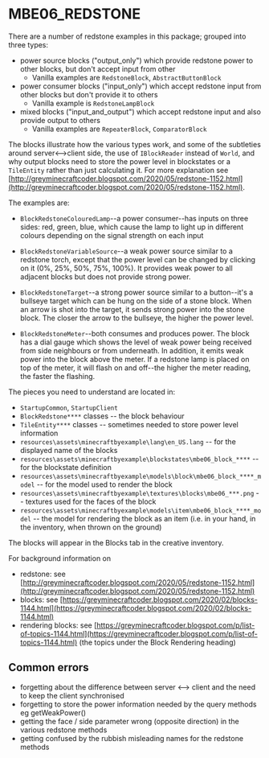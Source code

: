 # MBE06_REDSTONE

There are a number of redstone examples in this package; grouped into three types:

* power source blocks ("output_only") which provide redstone power to other blocks, but don't accept input from other
    * Vanilla examples are `RedstoneBlock`, `AbstractButtonBlock`
* power consumer blocks ("input_only") which accept redstone input from other blocks but don't provide it to others
    * Vanilla example is `RedstoneLampBlock`
* mixed blocks ("input_and_output") which accept redstone input and also provide output to others
    * Vanilla examples are `RepeaterBlock`, `ComparatorBlock`

The blocks illustrate how the various types work, and some of the subtleties around server<-->client side, the use of `IBlockReader` instead of `World`, and why output blocks need to store the power level in blockstates or a `TileEntity` rather than just calculating it. For more explanation see [http://greyminecraftcoder.blogspot.com/2020/05/redstone-1152.html](http://greyminecraftcoder.blogspot.com/2020/05/redstone-1152.html).

The examples are:

* `BlockRedstoneColouredLamp`--a power consumer--has inputs on three sides: red, green, blue, which cause the lamp to light up in different colours depending on the signal strength on each input

* `BlockRedstoneVariableSource`--a weak power source similar to a redstone torch, except that the power level can be changed by clicking on it (0%, 25%, 50%, 75%, 100%).  It provides weak power to all adjacent blocks but does not provide strong power. 

* `BlockRedstoneTarget`--a strong power source similar to a button--it's a bullseye target which can be hung on the side of a stone block. When an arrow is shot into the target, it sends strong power into the stone block. The closer the arrow to the bullseye, the higher the power level.

* `BlockRedstoneMeter`--both consumes and produces power. The block has a dial gauge which shows the level of weak power being received from side neighbours or from underneath. In addition, it emits weak power into the block above the meter. If a redstone lamp is placed on top of the meter, it will flash on and off--the higher the meter reading, the faster the flashing.

The pieces you need to understand are located in:

* `StartupCommon`, `StartupClient`
* `BlockRedstone****` classes -- the block behaviour
* `TileEntity****` classes -- sometimes needed to store power level information
* `resources\assets\minecraftbyexample\lang\en_US.lang` -- for the displayed name of the blocks
* `resources\assets\minecraftbyexample\blockstates\mbe06_block_****` -- for the blockstate definition
* `resources\assets\minecraftbyexample\models\block\mbe06_block_****_model` -- for the model used to render the block
* `resources\assets\minecraftbyexample\textures\blocks\mbe06_***.png` -- textures used for the faces of the block
* `resources\assets\minecraftbyexample\models\item\mbe06_block_****_model` -- the model for rendering the block as an item (i.e. in your hand, in the inventory, when thrown on the ground)

The blocks will appear in the Blocks tab in the creative inventory.

For background information on
* redstone: see [http://greyminecraftcoder.blogspot.com/2020/05/redstone-1152.html](http://greyminecraftcoder.blogspot.com/2020/05/redstone-1152.html)
* blocks: see [https://greyminecraftcoder.blogspot.com/2020/02/blocks-1144.html](https://greyminecraftcoder.blogspot.com/2020/02/blocks-1144.html)
* rendering blocks: see [https://greyminecraftcoder.blogspot.com/p/list-of-topics-1144.html](https://greyminecraftcoder.blogspot.com/p/list-of-topics-1144.html) (the topics under the Block Rendering heading)

## Common errors

* forgetting about the difference between server <--> client and the need to keep the client synchronised
* forgetting to store the power information needed by the query methods eg getWeakPower()
* getting the face / side parameter wrong (opposite direction) in the various redstone methods
* getting confused by the rubbish misleading names for the redstone methods
